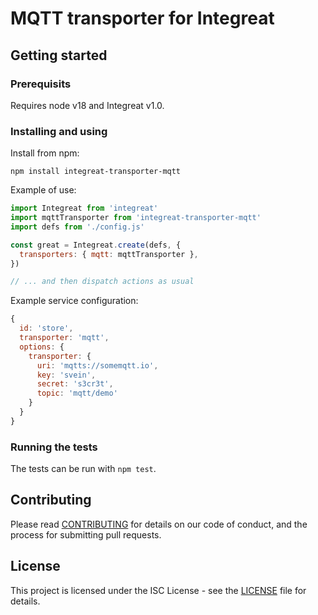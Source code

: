 # MQTT transporter for Integreat

## Getting started

### Prerequisits

Requires node v18 and Integreat v1.0.

### Installing and using

Install from npm:

```
npm install integreat-transporter-mqtt
```

Example of use:

```javascript
import Integreat from 'integreat'
import mqttTransporter from 'integreat-transporter-mqtt'
import defs from './config.js'

const great = Integreat.create(defs, {
  transporters: { mqtt: mqttTransporter },
})

// ... and then dispatch actions as usual
```

Example service configuration:

```javascript
{
  id: 'store',
  transporter: 'mqtt',
  options: {
    transporter: {
      uri: 'mqtts://somemqtt.io',
      key: 'svein',
      secret: 's3cr3t',
      topic: 'mqtt/demo'
    }
  }
}
```

### Running the tests

The tests can be run with `npm test`.

## Contributing

Please read
[CONTRIBUTING](https://github.com/integreat-io/integreat-transporter-mqtt/blob/master/CONTRIBUTING.md)
for details on our code of conduct, and the process for submitting pull
requests.

## License

This project is licensed under the ISC License - see the
[LICENSE](https://github.com/integreat-io/integreat-transporter-mqtt/blob/master/LICENSE)
file for details.
